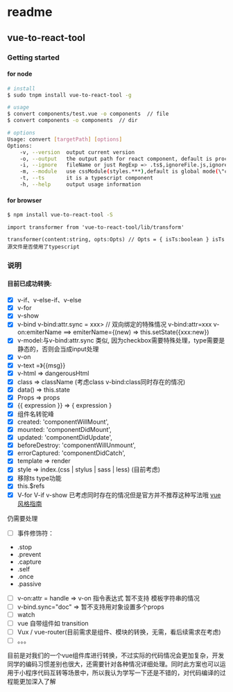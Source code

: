 # readme

## vue-to-react-tool

### Getting started
#### for node
```bash
# install
$ sudo tnpm install vue-to-react-tool -g

# usage
$ convert components/test.vue -o components  // file
$ convert components -o components  // dir

# options
Usage: convert [targetPath] [options]
Options:
	-v, --version  output current version
	-o, --output   the output path for react component, default is process.cwd()/react__from__vue
	-i, --ignore   fileName or just RegExp => .ts$,ignoreFile.js,ignoreDir  default: node_modules
	-m, --module   use cssModule(styles.***),default is global mode(\"class-name\")
	-t, --ts       it is a typescript component
	-h, --help     output usage information
```
#### for browser

```bash
$ npm install vue-to-react-tool -S
```
```javascipt
import transformer from 'vue-to-react-tool/lib/transform'

transformer(content:string, opts:Opts) // Opts = { isTs:boolean } isTs源文件是否使用了typescript
```

### 说明
#### 目前已成功转换:

- [x] v-if、v-else-if、v-else
- [x] v-for
- [x] v-show
- [x] v-bind
v-bind:attr.sync = xxx>  // 双向绑定的特殊情况
	v-bind:attr=xxx
	v-on:emiterName  ==> emiterName={(new) => this.setState({xxx:new})
- [x] v-model:与v-bind:attr.sync 类似, 因为checkbox需要特殊处理，type需要是静态的，否则会当成input处理
- [x] v-on
- [x] v-text <span v-text="msg"></span> =》<span>{{msg}}</span>
- [x] v-html => dangerousHtml
- [x] class => className (考虑class   v-bind:class同时存在的情况)
- [x] data() => this.state
- [x] Props => props
- [x] {{ expression }} =>  { expression } 
- [x]  组件名转驼峰
- [x]   created: 'componentWillMount',
- [x]   mounted: 'componentDidMount',
- [x]   updated: 'componentDidUpdate',
- [x]   beforeDestroy: 'componentWillUnmount',
- [x]   errorCaptured: 'componentDidCatch',
- [x]   template =>  render
- [x]   style => index.(css | stylus | sass | less) (目前考虑)
- [x]  移除ts type功能
- [x] this.$refs
- [x] V-for V-if v-show 已考虑同时存在的情况但是官方并不推荐这种写法哦 [vue风格指南][1]

仍需要处理
- [ ] 事件修饰符：
 * .stop
 * .prevent
 * .capture
 * .self
 * .once
 * .passive
- [ ] v-on:attr = handle  => v-on 指令表达式 暂不支持 模板字符串的情况
- [ ] v-bind.sync="doc" => 暂不支持用对象设置多个props
- [ ] watch
- [ ] vue 自带组件如 transition
- [ ] Vux / vue-router(目前需求是组件、模块的转换，无需，看后续需求在考虑)
- [ ] 。。。

目前是对我们的一个vue组件库进行转换，不过实际的代码情况会更加复杂，开发同学的编码习惯差别也很大，还需要针对各种情况详细处理。同时此方案也可以运用于小程序代码互转等场景中，所以我认为学写一下还是不错的，对代码编译的过程能更加深入了解


[1]: https://cn.vuejs.org/v2/style-guide/
